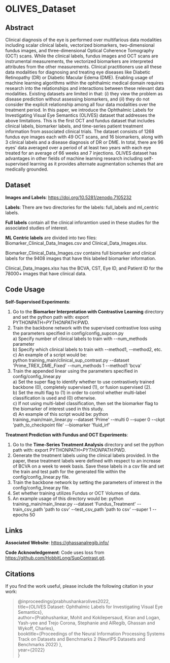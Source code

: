 # OLIVES_Dataset

## Abstract
Clinical diagnosis of the eye is performed over multifarious data modalities including scalar clinical labels, vectorized biomarkers, two-dimensional fundus images, and three-dimensional Optical Coherence Tomography (OCT) scans. While the clinical labels, fundus images and OCT scans are instrumental measurements, the vectorized biomarkers are interpreted attributes from the other measurements. Clinical practitioners use all these data modalities for diagnosing and treating eye diseases like Diabetic Retinopathy (DR) or Diabetic Macular Edema (DME). Enabling usage of machine learning algorithms within the ophthalmic medical domain requires research into the relationships and interactions between these relevant data modalities. Existing datasets are limited in that: ($i$) they view the problem as disease prediction without assessing biomarkers, and ($ii$) they do not consider the explicit relationship among all four data modalities over the treatment period. In this paper, we introduce the Ophthalmic Labels for Investigating Visual Eye Semantics (OLIVES) dataset that addresses the above limitations. This is the first OCT and fundus dataset that includes clinical labels, biomarker labels, and time-series patient treatment information from associated clinical trials. The dataset consists of $1268$ fundus eye images each with $49$ OCT scans, and $16$ biomarkers, along with $3$ clinical labels and a disease diagnosis of DR or DME. In total, there are $96$ eyes' data averaged over a period of at least two years with each eye treated for an average of $66$ weeks and $7$ injections. OLIVES dataset has advantages in other fields of machine learning research including self-supervised learning as it provides alternate augmentation schemes that are medically grounded.

## Dataset
**Images and Labels**: https://doi.org/10.5281/zenodo.7105232

**Labels**:
There are two directories for the labels: full_labels and ml_centric labels. 

**Full labels** contain all the clinical inforamtion used in these studies for the associated studies of interest.

**ML Centric labels** are divided into two files: Biomarker_Clinical_Data_Images.csv and Clinical_Data_Images.xlsx. 

Biomarker_Clinical_Data_Images.csv contains full biomarker and clinical labels for the 9408 images that have this labeled biomarker information.

Clinical_Data_Images.xlsx has the BCVA, CST, Eye ID, and Patient ID for the 78000+ images that have clinical data. 

## Code Usage

**Self-Supervised Experiments**:
1. Go to the **Biomarker Interpretation with Contrastive Learning** directory and set the python path with: export PYTHONPATH=$PYTHONPATH:$PWD.
2. Train the backbone network with the supervised contrastive loss using the parameters specified in config/config_supcon.py \
a) Specify number of clinical labels to train with --num_methods parameter \
b) Specify which clinical labels to train with --method1, --method2, etc. \
c) An example of a script would be: \
python training_main/clinical_sup_contrast.py --dataset 'Prime_TREX_DME_Fixed' --num_methods 1 --method1 'bcva'
3. Train the appended linear using the parameters specified in config/config_linear.py \
a) Set the super flag to identify whether to use contrastively trained backbone (0), completely supervised (1), or fusion supervised (2). \
b) Set the multi flag to (1) in order to control whether multi-label classification is used and (0) otherwise. \
c) If not using multi-label classification, then set the biomarker flag to the biomarker of interest used in this study. \
d) An example of this script would be: 
python training_main/main_linear.py --dataset 'Prime' --multi 0 --super 0 --ckpt 'path_to_checkpoint file' --biomarker 'fluid_irf'


**Treatment Prediction with Fundus and OCT Experiments**:
1. Go to the **Time-Series Treatment Analysis** directory and set the python path with: export PYTHONPATH=$PYTHONPATH:$PWD. 
2. Generate the treatment labels using the clinical labels provided. In the paper, these treatment labels were defined with respect to an increase of BCVA on a week to week basis. Save these labels in a csv file and set the train and test path for the generated file within the config/config_linear.py file. 
3. Train the backbone network by setting the parameters of interest in the config/config_linear.py file. 
4. Set whether training utilizes Fundus or OCT Volumes of data. 
5. An example usage of this directory would be:
python training_main/main_linear.py --dataset 'Fundus_Treatment' --train_csv_path 'path to csv' --test_csv_path 'path to csv' --super 1 --epochs 50

## Links

**Associated Website**: https://ghassanalregib.info/

**Code Acknowledgement**: Code uses loss from https://github.com/HobbitLong/SupContrast.git.

## Citations

If you find the work useful, please include the following citation in your work:

>@inproceedings{prabhushankarolives2022,\
  title={OLIVES Dataset: Ophthalmic Labels for Investigating
Visual Eye Semantics},\
  author={Prabhushankar, Mohit and Kokilepersaud, Kiran and Logan, Yash-yee and Trejo Corona, Stephanie and AlRegib, Ghassan and Wykoff, Charles},\
  booktitle={Proceedings of the Neural Information Processing Systems Track on Datasets and Benchmarks 2 (NeurIPS Datasets and Benchmarks 2022) },\
  year={2022}\
}
